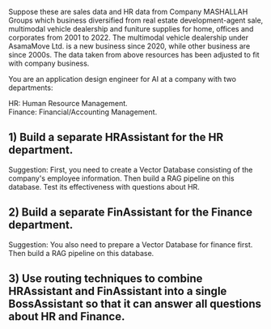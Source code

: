 Suppose these are sales data and HR data from Company MASHALLAH Groups which business diversified from real estate development-agent sale, multimodal vehicle dealership and funiture supplies for home, offices and corporates from 2001 to 2022. 
The multimodal vehicle dealership under AsamaMove Ltd. is a new business since 2020, while other business are since 2000s.
The data taken from above resources has been adjusted to fit with company business.

You are an application design engineer for AI at a company with two departments:

HR: Human Resource Management.  
Finance: Financial/Accounting Management.  

## 1) Build a separate HRAssistant for the HR department.

Suggestion: First, you need to create a Vector Database consisting of the company's employee information. Then build a RAG pipeline on this database. Test its effectiveness with questions about HR.

## 2) Build a separate FinAssistant for the Finance department.

Suggestion: You also need to prepare a Vector Database for finance first. Then build a RAG pipeline on this database.

## 3) Use routing techniques to combine HRAssistant and FinAssistant into a single BossAssistant so that it can answer all questions about HR and Finance.
